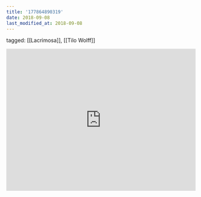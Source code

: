 ```yaml
---
title: '177864890319'
date: 2018-09-08
last_modified_at: 2018-09-08
---
```

tagged: [[Lacrimosa]], [[Tilo Wolff]]
<iframe allow="accelerometer; autoplay; clipboard-write; encrypted-media; gyroscope; picture-in-picture" allowfullscreen="" frameborder="0" height="375" id="youtube_iframe" src="https://www.youtube.com/embed/Qvowr-BehiQ?feature=oembed&amp;enablejsapi=1&amp;origin=https://safe.txmblr.com&amp;wmode=opaque" width="500"></iframe>